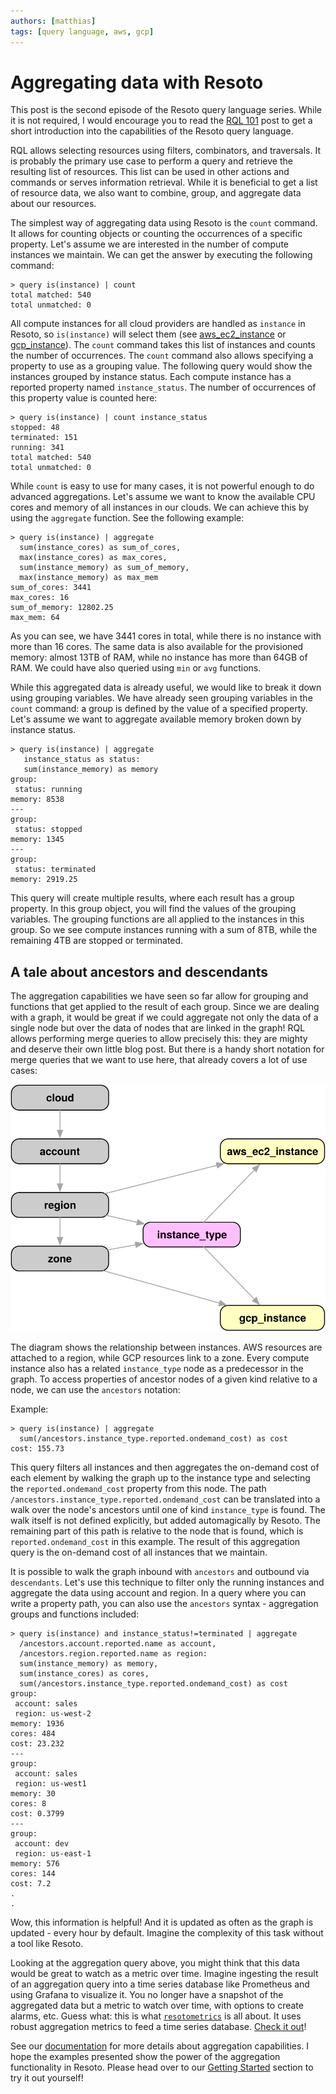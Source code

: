```yaml
---
authors: [matthias]
tags: [query language, aws, gcp]
---
```


# Aggregating data with Resoto

This post is the second episode of the Resoto query language series. While it is not required, I would encourage you to read the [RQL 101](/blog/2022/02/04/resoto-query-language-101) post to get a short
introduction into the capabilities of the Resoto query language.

RQL allows selecting resources using filters, combinators, and traversals. It is probably the primary use case to perform a query and retrieve the resulting list of resources. This list can be used in other actions and commands or serves information retrieval. While it is beneficial to get a list of resource data,  we also want to combine, group, and aggregate data about our resources.

The simplest way of aggregating data using Resoto is the `count` command. It allows for counting objects or counting the occurrences of a specific property. Let's assume we are interested in the number of compute instances we maintain. We can get the answer by executing the following command:

```shell
> query is(instance) | count
total matched: 540
total unmatched: 0
```

All compute instances for all cloud providers are handled as `instance` in Resoto, so `is(instance)` will select them (see [aws_ec2_instance](/docs/reference/data-models/aws#aws_ec2_instance) or [gcp_instance](/docs/reference/data-models/gcp#gcp_instance)). The `count` command takes this list of instances and counts the number of occurrences. The `count` command also allows specifying a property to use as a grouping value. The following query would show the instances grouped by instance status. Each compute instance has a reported property named `instance_status`. The number of occurrences of this property value is counted here:

```shell
> query is(instance) | count instance_status
stopped: 48
terminated: 151
running: 341
total matched: 540
total unmatched: 0
```

While `count` is easy to use for many cases, it is not powerful enough to do advanced aggregations. Let's assume we want to know the available CPU cores and memory of all instances in our clouds. We can achieve this by using the `aggregate` function. See the following example:

```shell
> query is(instance) | aggregate 
  sum(instance_cores) as sum_of_cores,
  max(instance_cores) as max_cores, 
  sum(instance_memory) as sum_of_memory, 
  max(instance_memory) as max_mem
sum_of_cores: 3441
max_cores: 16
sum_of_memory: 12802.25
max_mem: 64
```

As you can see, we have 3441 cores in total, while there is no instance with more than 16 cores. The same data is also available for the provisioned memory: almost 13TB of RAM, while no instance has more than 64GB of RAM. We could have also queried using `min` or `avg` functions.

While this aggregated data is already useful, we would like to break it down using grouping variables. We have already seen grouping variables in the `count` command: a group is defined by the value of a specified property. Let's assume we want to aggregate available memory broken down by instance status.

```shell
> query is(instance) | aggregate 
   instance_status as status:
   sum(instance_memory) as memory
group:
 status: running
memory: 8538
---
group:
 status: stopped
memory: 1345
---
group:
 status: terminated
memory: 2919.25
```
This query will create multiple results, where each result has a group property. In this group object, you will find the values of the grouping variables. The grouping functions are all applied to the instances in this group. So we see compute instances running with a sum of 8TB, while the remaining 4TB are stopped or terminated.

## A tale about ancestors and descendants

The aggregation capabilities we have seen so far allow for grouping and functions that get applied to the result of each group. Since we are dealing with a graph, it would be great if we could aggregate not only the data of a single node but over the data of nodes that are linked in the graph! RQL allows performing merge queries to allow precisely this: they are mighty and deserve their own little blog post. But there is a handy short notation for merge queries that we want to use here, that already covers a lot of use cases:

![Instance Relationships](./img/carz_structure.svg)


The diagram shows the relationship between instances. AWS resources are attached to a region, while GCP resources link to a zone. Every compute instance also has a related `instance_type` node as a predecessor in the graph. To access properties of ancestor nodes of a given kind relative to a node, we can use the `ancestors` notation:

Example:
```shell
> query is(instance) | aggregate 
  sum(/ancestors.instance_type.reported.ondemand_cost) as cost
cost: 155.73
```
This query filters all instances and then aggregates the on-demand cost of each element by walking the graph up to the instance type and selecting the `reported.ondemand_cost` property from this node. The path `/ancestors.instance_type.reported.ondemand_cost` can be translated into a walk over the node's ancestors until one of kind `instance_type` is found. The walk itself is not defined explicitly, but added automagically by Resoto. The remaining part of this path is relative to the node that is found, which is `reported.ondemand_cost` in this example. The result of this aggregation query is the on-demand cost of all instances that we maintain.

It is possible to walk the graph inbound with `ancestors` and outbound via `descendants`. Let's use this technique to filter only the running instances and aggregate the data using account and region. In a query where you can write a property path, you can also use the `ancestors` syntax - aggregation groups and functions included:

```shell
> query is(instance) and instance_status!=terminated | aggregate 
  /ancestors.account.reported.name as account, 
  /ancestors.region.reported.name as region: 
  sum(instance_memory) as memory, 
  sum(instance_cores) as cores, 
  sum(/ancestors.instance_type.reported.ondemand_cost) as cost
group:
 account: sales
 region: us-west-2
memory: 1936
cores: 484
cost: 23.232
---
group:
 account: sales
 region: us-west1
memory: 30
cores: 8
cost: 0.3799
---
group:
 account: dev
 region: us-east-1
memory: 576
cores: 144
cost: 7.2
.
.
```

Wow, this information is helpful! And it is updated as often as the graph is updated - every hour by default. Imagine the complexity of this task without a tool like Resoto.

Looking at the aggregation query above, you might think that this data would be great to watch as a metric over time. Imagine ingesting the result of an aggregation query into a time series database like Prometheus and using Grafana to visualize it. You no longer have a snapshot of the aggregated data but a metric to watch over time, with options to create alarms, etc. Guess what: this is what [`resotometrics`](https://github.com/someengineering/resoto/tree/main/resotometrics) is all about. It uses robust aggregation metrics to feed a time series database. [Check it out](https://github.com/someengineering/resoto/tree/main/resotometrics)!

See our [documentation](/docs/reference/cli/query/aggregation) for more details about aggregation capabilities.
I hope the examples presented show the power of the aggregation functionality in Resoto. Please head over to our [Getting Started](/docs/getting-started) section to try it out yourself!
